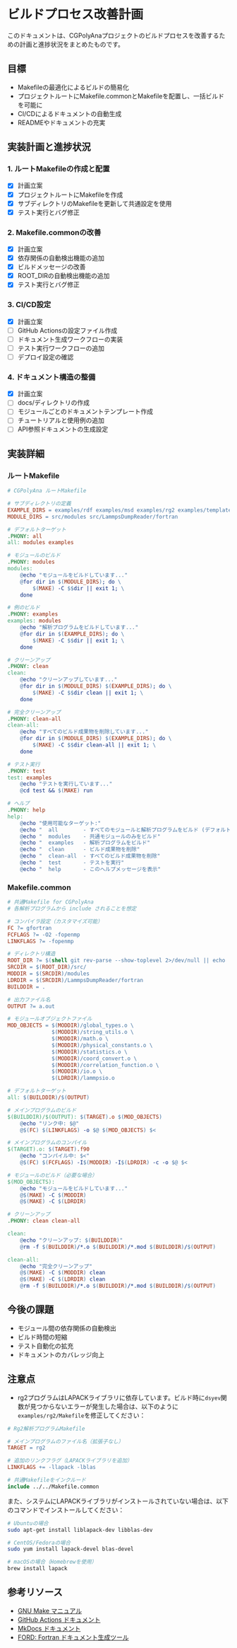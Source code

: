 # ビルドプロセス改善計画

このドキュメントは、CGPolyAnaプロジェクトのビルドプロセスを改善するための計画と進捗状況をまとめたものです。

## 目標

- Makefileの最適化によるビルドの簡易化
- プロジェクトルートにMakefile.commonとMakefileを配置し、一括ビルドを可能に
- CI/CDによるドキュメントの自動生成
- READMEやドキュメントの充実

## 実装計画と進捗状況

### 1. ルートMakefileの作成と配置

- [x] 計画立案
- [x] プロジェクトルートにMakefileを作成
- [x] サブディレクトリのMakefileを更新して共通設定を使用
- [x] テスト実行とバグ修正

### 2. Makefile.commonの改善

- [x] 計画立案
- [x] 依存関係の自動検出機能の追加
- [x] ビルドメッセージの改善
- [x] ROOT_DIRの自動検出機能の追加
- [x] テスト実行とバグ修正

### 3. CI/CD設定

- [x] 計画立案
- [ ] GitHub Actionsの設定ファイル作成
- [ ] ドキュメント生成ワークフローの実装
- [ ] テスト実行ワークフローの追加
- [ ] デプロイ設定の確認

### 4. ドキュメント構造の整備

- [x] 計画立案
- [ ] docs/ディレクトリの作成
- [ ] モジュールごとのドキュメントテンプレート作成
- [ ] チュートリアルと使用例の追加
- [ ] API参照ドキュメントの生成設定

## 実装詳細

### ルートMakefile

```makefile
# CGPolyAna ルートMakefile

# サブディレクトリの定義
EXAMPLE_DIRS = examples/rdf examples/msd examples/rg2 examples/template
MODULE_DIRS = src/modules src/LammpsDumpReader/fortran

# デフォルトターゲット
.PHONY: all
all: modules examples

# モジュールのビルド
.PHONY: modules
modules:
	@echo "モジュールをビルドしています..."
	@for dir in $(MODULE_DIRS); do \
		$(MAKE) -C $$dir || exit 1; \
	done

# 例のビルド
.PHONY: examples
examples: modules
	@echo "解析プログラムをビルドしています..."
	@for dir in $(EXAMPLE_DIRS); do \
		$(MAKE) -C $$dir || exit 1; \
	done

# クリーンアップ
.PHONY: clean
clean:
	@echo "クリーンアップしています..."
	@for dir in $(MODULE_DIRS) $(EXAMPLE_DIRS); do \
		$(MAKE) -C $$dir clean || exit 1; \
	done

# 完全クリーンアップ
.PHONY: clean-all
clean-all:
	@echo "すべてのビルド成果物を削除しています..."
	@for dir in $(MODULE_DIRS) $(EXAMPLE_DIRS); do \
		$(MAKE) -C $$dir clean-all || exit 1; \
	done

# テスト実行
.PHONY: test
test: examples
	@echo "テストを実行しています..."
	@cd test && $(MAKE) run

# ヘルプ
.PHONY: help
help:
	@echo "使用可能なターゲット:"
	@echo "  all        - すべてのモジュールと解析プログラムをビルド (デフォルト)"
	@echo "  modules    - 共通モジュールのみをビルド"
	@echo "  examples   - 解析プログラムをビルド"
	@echo "  clean      - ビルド成果物を削除"
	@echo "  clean-all  - すべてのビルド成果物を削除"
	@echo "  test       - テストを実行"
	@echo "  help       - このヘルプメッセージを表示"
```

### Makefile.common

```makefile
# 共通Makefile for CGPolyAna
# 各解析プログラムから include されることを想定

# コンパイラ設定（カスタマイズ可能）
FC ?= gfortran
FCFLAGS ?= -O2 -fopenmp
LINKFLAGS ?= -fopenmp

# ディレクトリ構造
ROOT_DIR ?= $(shell git rev-parse --show-toplevel 2>/dev/null || echo ../..)
SRCDIR = $(ROOT_DIR)/src/
MODDIR = $(SRCDIR)/modules
LDRDIR = $(SRCDIR)/LammpsDumpReader/fortran
BUILDDIR = .

# 出力ファイル名
OUTPUT ?= a.out

# モジュールオブジェクトファイル
MOD_OBJECTS = $(MODDIR)/global_types.o \
              $(MODDIR)/string_utils.o \
              $(MODDIR)/math.o \
              $(MODDIR)/physical_constants.o \
              $(MODDIR)/statistics.o \
              $(MODDIR)/coord_convert.o \
              $(MODDIR)/correlation_function.o \
              $(MODDIR)/io.o \
              $(LDRDIR)/lammpsio.o

# デフォルトターゲット
all: $(BUILDDIR)/$(OUTPUT)

# メインプログラムのビルド
$(BUILDDIR)/$(OUTPUT): $(TARGET).o $(MOD_OBJECTS)
	@echo "リンク中: $@"
	@$(FC) $(LINKFLAGS) -o $@ $(MOD_OBJECTS) $<

# メインプログラムのコンパイル
$(TARGET).o: $(TARGET).f90
	@echo "コンパイル中: $<"
	@$(FC) $(FCFLAGS) -I$(MODDIR) -I$(LDRDIR) -c -o $@ $<

# モジュールのビルド（必要な場合）
$(MOD_OBJECTS):
	@echo "モジュールをビルドしています..."
	@$(MAKE) -C $(MODDIR)
	@$(MAKE) -C $(LDRDIR)

# クリーンアップ
.PHONY: clean clean-all

clean:
	@echo "クリーンアップ: $(BUILDDIR)"
	@rm -f $(BUILDDIR)/*.o $(BUILDDIR)/*.mod $(BUILDDIR)/$(OUTPUT)

clean-all:
	@echo "完全クリーンアップ"
	@$(MAKE) -C $(MODDIR) clean
	@$(MAKE) -C $(LDRDIR) clean
	@rm -f $(BUILDDIR)/*.o $(BUILDDIR)/*.mod $(BUILDDIR)/$(OUTPUT)
```

## 今後の課題

- モジュール間の依存関係の自動検出
- ビルド時間の短縮
- テスト自動化の拡充
- ドキュメントのカバレッジ向上

## 注意点

- rg2プログラムはLAPACKライブラリに依存しています。ビルド時に`dsyev`関数が見つからないエラーが発生した場合は、以下のように`examples/rg2/Makefile`を修正してください：

```makefile
# Rg2解析プログラムMakefile

# メインプログラムのファイル名（拡張子なし）
TARGET = rg2

# 追加のリンクフラグ（LAPACKライブラリを追加）
LINKFLAGS += -llapack -lblas

# 共通Makefileをインクルード
include ../../Makefile.common
```

また、システムにLAPACKライブラリがインストールされていない場合は、以下のコマンドでインストールしてください：

```bash
# Ubuntuの場合
sudo apt-get install liblapack-dev libblas-dev

# CentOS/Fedoraの場合
sudo yum install lapack-devel blas-devel

# macOSの場合（Homebrewを使用）
brew install lapack
```

## 参考リソース

- [GNU Make マニュアル](https://www.gnu.org/software/make/manual/make.html)
- [GitHub Actions ドキュメント](https://docs.github.com/ja/actions)
- [MkDocs ドキュメント](https://www.mkdocs.org/)
- [FORD: Fortran ドキュメント生成ツール](https://github.com/Fortran-FOSS-Programmers/ford) 